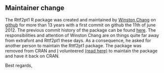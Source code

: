 ## Maintainer change

The Rttf2pt1 R package was created and maintained by [Winston Chang](https://github.com/wch) on [github](https://github.com/wch/Rttf2pt1) for more than 13 years with a first commit on github the 11th of june 2012.
The previous commit history of the package can be found [here](https://github.com/wch/Rttf2pt1/commits/master/).
The responsibilities and attention of Winston Chang are on things quite far away from extrafont and Rttf2pt1 these days. 
As a consequence, he asked for another person to maintain the Rttf2pt1 package.
The package was removed from CRAN and [I](https://github.com/fbertran) volunteered [(read here)](https://github.com/wch/Rttf2pt1/issues/25#issuecomment-3320579566) to maintain the package and have it back on CRAN.

Best regards,
